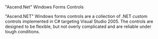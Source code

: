 "Ascend.Net" Windows Forms Controls

"Ascend.NET" Windows forms controls are a collection of .NET custom controls implemented in C# targeting Visual Studio 2005. The controls are designed to be flexible, but not overly complicated and are reliable under tough conditions.
